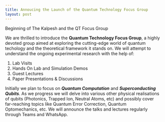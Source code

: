 ```yaml
---
title: Annoucing the Launch of the Quantum Technology Focus Group
layout: post
---
```


Beginning of The Kalpesh and the QT Focus Group

<!--more-->

We are thrilled to introduce the **Quantum Technology Focus Group**, a highly devoted group aimed at exploring the cutting-edge world of quantum techology and the theoretical framework it stands on.
We will attempt to understand the ongoing experimental research with the help of:

1. Lab Visits
2. Hands On Lab and Simulation Demos
3. Guest Lectures
4. Paper Presentations & Discussions

Initially we plan to focus on ***Quantum Computation*** and ***Superconducting Qubits***. As we progress we will delve into various other physical realisations of qubits (Photonics, Trapped Ion, Neutral Atoms, etc) and possibly cover far-reaching topics like Quantum Error Correction, Quantum Optomechanics, etc.
We will announce the talks and lectures regularly through Teams and WhatsApp.

